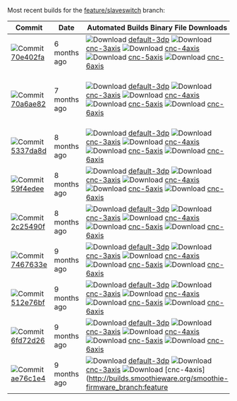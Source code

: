 
Most recent builds for the [feature/slaveswitch](https://github.com/smoothieware/smoothieware/tree/feature/slaveswitch) branch:

<!-- TODO: Move all the formatting stuff into the proper CSS file. Have this script automatically upload/integrate said file -->

| Commit | Date | Automated Builds Binary File Downloads | Author | Comment |
| ------ | ---- | -------------------------------------- | ------ | ------- |
| ![Commit](https://smoothieware.org/_media/builds/git.png) [70e402fa](https://github.com/Smoothieware/Smoothieware/commit/70e402fae045f911bf5661f472666ef534cdd953) | 6 months ago | ![Download](https://smoothieware.org/_media/builds/zip.png) [default-3dp](http://builds.smoothieware.org/smoothie-firmware_branch:feature-slaveswitch_2020-08-13-20-29-35_commit:70e402fa_build:default-3dp.zip) ![Download](https://smoothieware.org/_media/builds/zip.png) [cnc-3axis](http://builds.smoothieware.org/smoothie-firmware_branch:feature-slaveswitch_2020-08-13-20-29-35_commit:70e402fa_build:cnc-3axis.zip) ![Download](https://smoothieware.org/_media/builds/zip.png) [cnc-4axis](http://builds.smoothieware.org/smoothie-firmware_branch:feature-slaveswitch_2020-08-13-20-29-35_commit:70e402fa_build:cnc-4axis.zip) ![Download](https://smoothieware.org/_media/builds/zip.png) [cnc-5axis](http://builds.smoothieware.org/smoothie-firmware_branch:feature-slaveswitch_2020-08-13-20-29-35_commit:70e402fa_build:cnc-5axis.zip) ![Download](https://smoothieware.org/_media/builds/zip.png) [cnc-6axis](http://builds.smoothieware.org/smoothie-firmware_branch:feature-slaveswitch_2020-08-13-20-29-35_commit:70e402fa_build:cnc-6axis.zip) | [Arthur Wolf](https://github.com/Smoothieware/Smoothieware/commits?author=wolf.arthur@gmail.com) | first fully functional version of this branch |
| ![Commit](https://smoothieware.org/_media/builds/git.png) [70a6ae82](https://github.com/Smoothieware/Smoothieware/commit/70a6ae82b2d7764c9eb632c029288862197ccfb7) | 7 months ago | ![Download](https://smoothieware.org/_media/builds/zip.png) [default-3dp](http://builds.smoothieware.org/smoothie-firmware_branch:feature-slaveswitch_2020-07-26-15-30-35_commit:70a6ae82_build:default-3dp.zip) ![Download](https://smoothieware.org/_media/builds/zip.png) [cnc-3axis](http://builds.smoothieware.org/smoothie-firmware_branch:feature-slaveswitch_2020-07-26-15-30-35_commit:70a6ae82_build:cnc-3axis.zip) ![Download](https://smoothieware.org/_media/builds/zip.png) [cnc-4axis](http://builds.smoothieware.org/smoothie-firmware_branch:feature-slaveswitch_2020-07-26-15-30-35_commit:70a6ae82_build:cnc-4axis.zip) ![Download](https://smoothieware.org/_media/builds/zip.png) [cnc-5axis](http://builds.smoothieware.org/smoothie-firmware_branch:feature-slaveswitch_2020-07-26-15-30-35_commit:70a6ae82_build:cnc-5axis.zip) ![Download](https://smoothieware.org/_media/builds/zip.png) [cnc-6axis](http://builds.smoothieware.org/smoothie-firmware_branch:feature-slaveswitch_2020-07-26-15-30-35_commit:70a6ae82_build:cnc-6axis.zip) | [Arthur Wolf](https://github.com/Smoothieware/Smoothieware/commits?author=wolf.arthur@gmail.com) | adding an ability for switch modules to mirror/slave the value of a robot axis, 33mm becomes 33% PWM value |
| ![Commit](https://smoothieware.org/_media/builds/git.png) [5337da8d](https://github.com/Smoothieware/Smoothieware/commit/5337da8de41a4643a76c4ab502eb9bce4f63a6ab) | 8 months ago | ![Download](https://smoothieware.org/_media/builds/zip.png) [default-3dp](http://builds.smoothieware.org/smoothie-firmware_branch:feature-slaveswitch_2020-06-15-19-06-39_commit:5337da8d_build:default-3dp.zip) ![Download](https://smoothieware.org/_media/builds/zip.png) [cnc-3axis](http://builds.smoothieware.org/smoothie-firmware_branch:feature-slaveswitch_2020-06-15-19-06-39_commit:5337da8d_build:cnc-3axis.zip) ![Download](https://smoothieware.org/_media/builds/zip.png) [cnc-4axis](http://builds.smoothieware.org/smoothie-firmware_branch:feature-slaveswitch_2020-06-15-19-06-39_commit:5337da8d_build:cnc-4axis.zip) ![Download](https://smoothieware.org/_media/builds/zip.png) [cnc-5axis](http://builds.smoothieware.org/smoothie-firmware_branch:feature-slaveswitch_2020-06-15-19-06-39_commit:5337da8d_build:cnc-5axis.zip) ![Download](https://smoothieware.org/_media/builds/zip.png) [cnc-6axis](http://builds.smoothieware.org/smoothie-firmware_branch:feature-slaveswitch_2020-06-15-19-06-39_commit:5337da8d_build:cnc-6axis.zip) | [Jim Morris](https://github.com/Smoothieware/Smoothieware/commits?author=morris@wolfman.com) | Merge pull request #1474 from wolfmanjm/upstreamedge |
| ![Commit](https://smoothieware.org/_media/builds/git.png) [59f4edee](https://github.com/Smoothieware/Smoothieware/commit/59f4edee70f1b49685cab338164eb73378620be5) | 8 months ago | ![Download](https://smoothieware.org/_media/builds/zip.png) [default-3dp](http://builds.smoothieware.org/smoothie-firmware_branch:feature-slaveswitch_2020-06-15-19-04-06_commit:59f4edee_build:default-3dp.zip) ![Download](https://smoothieware.org/_media/builds/zip.png) [cnc-3axis](http://builds.smoothieware.org/smoothie-firmware_branch:feature-slaveswitch_2020-06-15-19-04-06_commit:59f4edee_build:cnc-3axis.zip) ![Download](https://smoothieware.org/_media/builds/zip.png) [cnc-4axis](http://builds.smoothieware.org/smoothie-firmware_branch:feature-slaveswitch_2020-06-15-19-04-06_commit:59f4edee_build:cnc-4axis.zip) ![Download](https://smoothieware.org/_media/builds/zip.png) [cnc-5axis](http://builds.smoothieware.org/smoothie-firmware_branch:feature-slaveswitch_2020-06-15-19-04-06_commit:59f4edee_build:cnc-5axis.zip) ![Download](https://smoothieware.org/_media/builds/zip.png) [cnc-6axis](http://builds.smoothieware.org/smoothie-firmware_branch:feature-slaveswitch_2020-06-15-19-04-06_commit:59f4edee_build:cnc-6axis.zip) | [Jim Morris](https://github.com/Smoothieware/Smoothieware/commits?author=morris@wolfman.com) | Merge remote-tracking branch 'upstream/edge' into upstreamedge |
| ![Commit](https://smoothieware.org/_media/builds/git.png) [2c25490f](https://github.com/Smoothieware/Smoothieware/commit/2c25490f406952adf8f8de8f269095b83e4dbea6) | 8 months ago | ![Download](https://smoothieware.org/_media/builds/zip.png) [default-3dp](http://builds.smoothieware.org/smoothie-firmware_branch:feature-slaveswitch_2020-06-15-19-01-06_commit:2c25490f_build:default-3dp.zip) ![Download](https://smoothieware.org/_media/builds/zip.png) [cnc-3axis](http://builds.smoothieware.org/smoothie-firmware_branch:feature-slaveswitch_2020-06-15-19-01-06_commit:2c25490f_build:cnc-3axis.zip) ![Download](https://smoothieware.org/_media/builds/zip.png) [cnc-4axis](http://builds.smoothieware.org/smoothie-firmware_branch:feature-slaveswitch_2020-06-15-19-01-06_commit:2c25490f_build:cnc-4axis.zip) ![Download](https://smoothieware.org/_media/builds/zip.png) [cnc-5axis](http://builds.smoothieware.org/smoothie-firmware_branch:feature-slaveswitch_2020-06-15-19-01-06_commit:2c25490f_build:cnc-5axis.zip) ![Download](https://smoothieware.org/_media/builds/zip.png) [cnc-6axis](http://builds.smoothieware.org/smoothie-firmware_branch:feature-slaveswitch_2020-06-15-19-01-06_commit:2c25490f_build:cnc-6axis.zip) | [Jim Morris](https://github.com/Smoothieware/Smoothieware/commits?author=morris@wolfman.com) | Fix M28 upload when multiple gcodes on one line |
| ![Commit](https://smoothieware.org/_media/builds/git.png) [7467633e](https://github.com/Smoothieware/Smoothieware/commit/7467633ead71dd1b1b2b6321683114e47b5e4794) | 9 months ago | ![Download](https://smoothieware.org/_media/builds/zip.png) [default-3dp](http://builds.smoothieware.org/smoothie-firmware_branch:feature-slaveswitch_2020-06-03-16-23-14_commit:7467633e_build:default-3dp.zip) ![Download](https://smoothieware.org/_media/builds/zip.png) [cnc-3axis](http://builds.smoothieware.org/smoothie-firmware_branch:feature-slaveswitch_2020-06-03-16-23-14_commit:7467633e_build:cnc-3axis.zip) ![Download](https://smoothieware.org/_media/builds/zip.png) [cnc-4axis](http://builds.smoothieware.org/smoothie-firmware_branch:feature-slaveswitch_2020-06-03-16-23-14_commit:7467633e_build:cnc-4axis.zip) ![Download](https://smoothieware.org/_media/builds/zip.png) [cnc-5axis](http://builds.smoothieware.org/smoothie-firmware_branch:feature-slaveswitch_2020-06-03-16-23-14_commit:7467633e_build:cnc-5axis.zip) ![Download](https://smoothieware.org/_media/builds/zip.png) [cnc-6axis](http://builds.smoothieware.org/smoothie-firmware_branch:feature-slaveswitch_2020-06-03-16-23-14_commit:7467633e_build:cnc-6axis.zip) | [Jim Morris](https://github.com/Smoothieware/Smoothieware/commits?author=morris@wolfman.com) | update latest bins |
| ![Commit](https://smoothieware.org/_media/builds/git.png) [512e76bf](https://github.com/Smoothieware/Smoothieware/commit/512e76bf43a046c2228bfa315a9f385793189aea) | 9 months ago | ![Download](https://smoothieware.org/_media/builds/zip.png) [default-3dp](http://builds.smoothieware.org/smoothie-firmware_branch:feature-slaveswitch_2020-06-03-16-21-47_commit:512e76bf_build:default-3dp.zip) ![Download](https://smoothieware.org/_media/builds/zip.png) [cnc-3axis](http://builds.smoothieware.org/smoothie-firmware_branch:feature-slaveswitch_2020-06-03-16-21-47_commit:512e76bf_build:cnc-3axis.zip) ![Download](https://smoothieware.org/_media/builds/zip.png) [cnc-4axis](http://builds.smoothieware.org/smoothie-firmware_branch:feature-slaveswitch_2020-06-03-16-21-47_commit:512e76bf_build:cnc-4axis.zip) ![Download](https://smoothieware.org/_media/builds/zip.png) [cnc-5axis](http://builds.smoothieware.org/smoothie-firmware_branch:feature-slaveswitch_2020-06-03-16-21-47_commit:512e76bf_build:cnc-5axis.zip) ![Download](https://smoothieware.org/_media/builds/zip.png) [cnc-6axis](http://builds.smoothieware.org/smoothie-firmware_branch:feature-slaveswitch_2020-06-03-16-21-47_commit:512e76bf_build:cnc-6axis.zip) | [Jim Morris](https://github.com/Smoothieware/Smoothieware/commits?author=morris@wolfman.com) | Merge remote-tracking branch 'upstream/edge' into upstreamedge |
| ![Commit](https://smoothieware.org/_media/builds/git.png) [6fd72d26](https://github.com/Smoothieware/Smoothieware/commit/6fd72d266a454581fc0f81005b3d3438ba0985ee) | 9 months ago | ![Download](https://smoothieware.org/_media/builds/zip.png) [default-3dp](http://builds.smoothieware.org/smoothie-firmware_branch:feature-slaveswitch_2020-06-03-16-20-03_commit:6fd72d26_build:default-3dp.zip) ![Download](https://smoothieware.org/_media/builds/zip.png) [cnc-3axis](http://builds.smoothieware.org/smoothie-firmware_branch:feature-slaveswitch_2020-06-03-16-20-03_commit:6fd72d26_build:cnc-3axis.zip) ![Download](https://smoothieware.org/_media/builds/zip.png) [cnc-4axis](http://builds.smoothieware.org/smoothie-firmware_branch:feature-slaveswitch_2020-06-03-16-20-03_commit:6fd72d26_build:cnc-4axis.zip) ![Download](https://smoothieware.org/_media/builds/zip.png) [cnc-5axis](http://builds.smoothieware.org/smoothie-firmware_branch:feature-slaveswitch_2020-06-03-16-20-03_commit:6fd72d26_build:cnc-5axis.zip) ![Download](https://smoothieware.org/_media/builds/zip.png) [cnc-6axis](http://builds.smoothieware.org/smoothie-firmware_branch:feature-slaveswitch_2020-06-03-16-20-03_commit:6fd72d26_build:cnc-6axis.zip) | [Jim Morris](https://github.com/Smoothieware/Smoothieware/commits?author=morris@wolfman.com) | Merge pull request #1473 from Smoothieware/revert-1413-rrdglcd |
| ![Commit](https://smoothieware.org/_media/builds/git.png) [ae76c1e4](https://github.com/Smoothieware/Smoothieware/commit/ae76c1e4bf4f4f50425c8646094812c289a34a94) | 9 months ago | ![Download](https://smoothieware.org/_media/builds/zip.png) [default-3dp](http://builds.smoothieware.org/smoothie-firmware_branch:feature-slaveswitch_2020-06-03-11-34-39_commit:ae76c1e4_build:default-3dp.zip) ![Download](https://smoothieware.org/_media/builds/zip.png) [cnc-3axis](http://builds.smoothieware.org/smoothie-firmware_branch:feature-slaveswitch_2020-06-03-11-34-39_commit:ae76c1e4_build:cnc-3axis.zip) ![Download](https://smoothieware.org/_media/builds/zip.png) [cnc-4axis](http://builds.smoothieware.org/smoothie-firmware_branch:feature